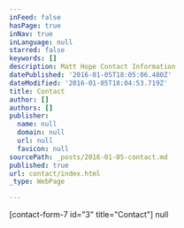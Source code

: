 ```yaml
---
inFeed: false
hasPage: true
inNav: true
inLanguage: null
starred: false
keywords: []
description: Matt Hope Contact Information
datePublished: '2016-01-05T18:05:06.480Z'
dateModified: '2016-01-05T18:04:53.719Z'
title: Contact
author: []
authors: []
publisher:
  name: null
  domain: null
  url: null
  favicon: null
sourcePath: _posts/2016-01-05-contact.md
published: true
url: contact/index.html
_type: WebPage

---
```

\[contact-form-7 id="3" title="Contact"\]
null